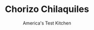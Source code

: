---
layout: ../../layouts/MarkdownPostLayout.astro
title: Chorizo Chilaquiles
author: America's Test Kitchen
pubDate: 2023-03-15
description: "Our goals: incredibly easy and incredibly good."
image_url: https://res.cloudinary.com/hksqkdlah/image/upload/ar_1:1,c_fill,dpr_2.0,f_auto,fl_lossy.progressive.strip_profile,g_faces:auto,q_auto:low,w_344/SFS_SkilletChorizoChilaquiles-43_sr6xfo
tags: ["Main Courses","Mexican","Pork","Weeknight"]
calories: 4136
protein: 41
carbohydrates: 51
fats: 
fiber: 6
ingredients: ["1 pound, Mexican-style chorizo sausage, casings removed","1 (16-ounce) jar medium-hot red, salsa","1 cup, water","8 ounces, tortilla chips","4 ounces, Monterey Jack cheese, shredded (1 cup)","1/4 cup thinly sliced, red onion","1/4 cup very coarsely chopped, fresh cilantro leaves and stems","1 , avocado, sliced thin","1/3 cup, Mexican crema, plus extra for serving"]
serves: 4
time: "30 minutes"
instructions: ["Cook chorizo in Dutch oven over medium-high heat, breaking up meat with wooden spoon, until cooked through and starting to brown, about 7 minutes.","Add salsa and water to chorizo and bring to a boil. Reduce heat to medium-low. Using large spoon, gently fold chips into sauce to coat, taking care to minimize breakage. Transfer mixture to shallow platter.","Sprinkle with Monterey Jack, onion, and cilantro; top with avocado; and drizzle with crema. Serve with extra crema."]
nutrition: ["1082 mg Potassium","525 mg Phosphorus","376 mg Calcium","3 mg Iron","104 mg Magnesium","2587 mg Sodium","6 mg Zinc","73 g Fat","8 mg Niacin (B3)","32 g Monounsaturated","10 g Polyunsaturated","5 mg Vitamin C","1 µg Vitamin D","139 mg Cholesterol","26 g Saturated","6 g Fiber","48 µg Folate (food)","6 g Sugars","16 µg Vitamin K","251 g Water","51 g Carbs","48 µg Folate equivalent (total)","41 g Protein","4 mg Vitamin E","2 µg Vitamin B12","1 mg Vitamin B6","135 µg Vitamin A","1034 kcal Energy","4136 calories"]
notes: "We developed this recipe with Frontera medium-hot red salsa. Mexican crema can be found near the sour cream in many supermarkets. If you cant find it, you can substitute a mixture of ⅓ cup of sour cream, 1 tablespoon of lime juice, and ¼ teaspoon of table salt."
---